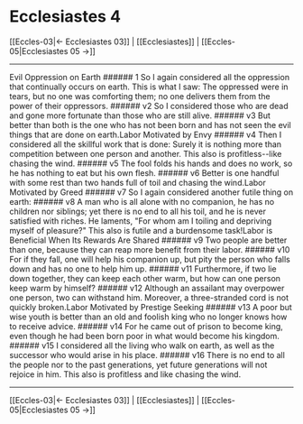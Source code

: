 # Ecclesiastes 4

[[Eccles-03|← Ecclesiastes 03]] | [[Ecclesiastes]] | [[Eccles-05|Ecclesiastes 05 →]]
***

Evil Oppression on Earth ###### 1 So I again considered all the oppression that continually occurs on earth. This is what I saw: The oppressed were in tears, but no one was comforting them; no one delivers them from the power of their oppressors. ###### v2 So I considered those who are dead and gone more fortunate than those who are still alive. ###### v3 But better than both is the one who has not been born and has not seen the evil things that are done on earth.Labor Motivated by Envy ###### v4 Then I considered all the skillful work that is done: Surely it is nothing more than competition between one person and another. This also is profitless--like chasing the wind. ###### v5 The fool folds his hands and does no work, so he has nothing to eat but his own flesh. ###### v6 Better is one handful with some rest than two hands full of toil and chasing the wind.Labor Motivated by Greed ###### v7 So I again considered another futile thing on earth: ###### v8 A man who is all alone with no companion, he has no children nor siblings; yet there is no end to all his toil, and he is never satisfied with riches. He laments, "For whom am I toiling and depriving myself of pleasure?" This also is futile and a burdensome task!Labor is Beneficial When Its Rewards Are Shared ###### v9 Two people are better than one, because they can reap more benefit from their labor. ###### v10 For if they fall, one will help his companion up, but pity the person who falls down and has no one to help him up. ###### v11 Furthermore, if two lie down together, they can keep each other warm, but how can one person keep warm by himself? ###### v12 Although an assailant may overpower one person, two can withstand him. Moreover, a three-stranded cord is not quickly broken.Labor Motivated by Prestige Seeking ###### v13 A poor but wise youth is better than an old and foolish king who no longer knows how to receive advice. ###### v14 For he came out of prison to become king, even though he had been born poor in what would become his kingdom. ###### v15 I considered all the living who walk on earth, as well as the successor who would arise in his place. ###### v16 There is no end to all the people nor to the past generations, yet future generations will not rejoice in him. This also is profitless and like chasing the wind.

***
[[Eccles-03|← Ecclesiastes 03]] | [[Ecclesiastes]] | [[Eccles-05|Ecclesiastes 05 →]]
